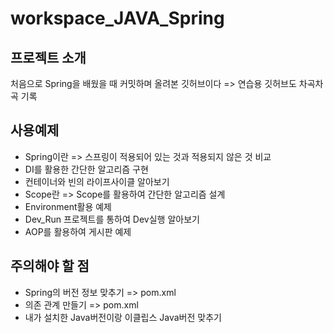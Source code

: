 # workspace_JAVA_Spring

## 프로젝트 소개
처음으로 Spring을 배웠을 때 커밋하며 올려본 깃허브이다 => 연습용 깃허브도 차곡차곡 기록

## 사용예제
* Spring이란 => 스프링이 적용되어 있는 것과 적용되지 않은 것 비교
* DI를 활용한 간단한 알고리즘 구현
* 컨테이너와 빈의 라이프사이클 알아보기
* Scope란 => Scope를 활용하여 간단한 알고리즘 설계
* Environment활용 예제
* Dev_Run 프로젝트를 통하여 Dev실행 알아보기
* AOP를 활용하여 게시판 예제

## 주의해야 할 점
* Spring의 버전 정보 맞추기 => pom.xml
* 의존 관계 만들기 => pom.xml
* 내가 설치한 Java버전이랑 이클립스 Java버전 맞추기

## 
